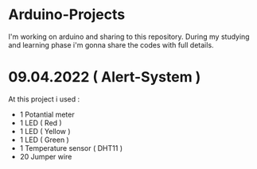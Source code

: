 # Arduino-Projects

I'm working on arduino and sharing to this repository. During my studying and learning phase i'm gonna share the codes with full details.


# 09.04.2022 ( Alert-System )

At this project i used :

* 1 Potantial meter
* 1 LED ( Red )
* 1 LED ( Yellow )
* 1 LED ( Green )
* 1 Temperature sensor ( DHT11 )
* 20 Jumper wire


